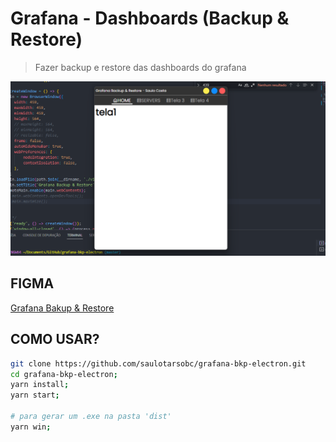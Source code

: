 # Grafana - Dashboards (Backup & Restore)

> Fazer backup e restore das dashboards do grafana

![1683225981183](image/README/1683225981183.png)

## FIGMA

[Grafana Bakup &amp; Restore](https://www.figma.com/file/9AZDdvrRAdn1cvpTJYC87i/Grafana-Backup-%26-Restore?type=design&node-id=0%3A1&t=lcJXrPyAW99vR1ym-1)

## COMO USAR?

```bash
git clone https://github.com/saulotarsobc/grafana-bkp-electron.git
cd grafana-bkp-electron;
yarn install;
yarn start;

# para gerar um .exe na pasta 'dist'
yarn win;
```
